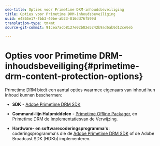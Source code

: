 ```yaml
---
seo-title: Opties voor Primetime DRM-inhoudsbeveiliging
title: Opties voor Primetime DRM-inhoudsbeveiliging
uuid: e4865e17-fbb3-40be-ab23-816dd76f599d
translation-type: tm+mt
source-git-commit: 91cea7acb8127e02b82e5242b9ad6ab0d12ce0eb

---
```



# Opties voor Primetime DRM-inhoudsbeveiliging{#primetime-drm-content-protection-options}

Primetime DRM biedt een aantal opties waarmee eigenaars van inhoud hun inhoud kunnen beschermen:

* **SDK** - [Adobe Primetime DRM SDK](https://helpx.adobe.com/content/dam/help/en/primetime/drm/drm_sdk_overview.pdf)

* **Command-lijn Hulpmiddelen** - [Primetime Offline Packager](https://helpx.adobe.com/content/dam/help/en/primetime/guides/offline_packager_getting_started.pdf), en [Primetime DRM de Implementaties](https://helpx.adobe.com/content/dam/help/en/primetime/drm/drm_reference_implementations.pdf)van de Verwijzing.

* **Hardware- en softwarecoderingsprogramma&#39;s** : coderingsprogramma&#39;s die de [Adobe Primetime DRM SDK](https://helpx.adobe.com/content/dam/help/en/primetime/drm/drm_sdk_overview.pdf) of de Adobe Broadcast SDK (HDKb) implementeren.